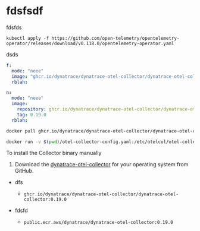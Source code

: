 # fdsfsdf

fdsfds

```shell
kubectl apply -f https://github.com/open-telemetry/opentelemetry-operator/releases/download/v0.118.0/opentelemetry-operator.yaml
```

dsds

```yaml
f:
  mode: "neee"
  image: "ghcr.io/dynatrace/dynatrace-otel-collector/dynatrace-otel-collector:0.19.0"
  rblah:
```

```yaml
n:
  mode: "neee"
  image:
    repository: ghcr.io/dynatrace/dynatrace-otel-collector/dynatrace-otel-collector
    tag: 0.19.0
  rblah:
```

```bash
docker pull ghcr.io/dynatrace/dynatrace-otel-collector/dynatrace-otel-collector:0.19.0
```

```bash
docker run -v $(pwd)/otel-collector-config.yaml:/etc/otelcol/otel-collector-config.yaml ghcr.io/dynatrace/dynatrace-otel-collector/dynatrace-otel-collector:0.19.0 --config=/etc/otelcol/otel-collector-config.yaml
```

To install the Collector binary manually

1. Download the [dynatrace-otel-collector](https://github.com/Dynatrace/dynatrace-otel-collector/releases/v0.19.0) for your operating system from GitHub.

* dfs
  * `ghcr.io/dynatrace/dynatrace-otel-collector/dynatrace-otel-collector:0.19.0`

* fdsfd
  * `public.ecr.aws/dynatrace/dynatrace-otel-collector:0.19.0`